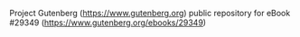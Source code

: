Project Gutenberg (https://www.gutenberg.org) public repository for eBook #29349 (https://www.gutenberg.org/ebooks/29349)

